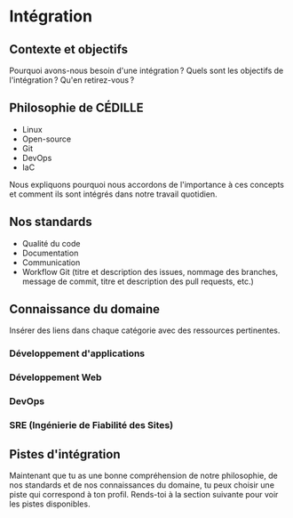 # Intégration

## Contexte et objectifs

Pourquoi avons-nous besoin d'une intégration ? Quels sont les objectifs de
l'intégration ? Qu'en retirez-vous ?

## Philosophie de CÉDILLE

- Linux
- Open-source
- Git
- DevOps
- IaC

Nous expliquons pourquoi nous accordons de l'importance à ces concepts et
comment ils sont intégrés dans notre travail quotidien.

## Nos standards

- Qualité du code
- Documentation
- Communication
- Workflow Git (titre et description des issues, nommage des branches, message
  de commit, titre et description des pull requests, etc.)

## Connaissance du domaine

Insérer des liens dans chaque catégorie avec des ressources pertinentes.

### Développement d'applications

### Développement Web

### DevOps

### SRE (Ingénierie de Fiabilité des Sites)

## Pistes d'intégration

Maintenant que tu as une bonne compréhension de notre philosophie, de nos
standards et de nos connaissances du domaine, tu peux choisir une piste qui
correspond à ton profil. Rends-toi à la section suivante pour voir les pistes
disponibles.
